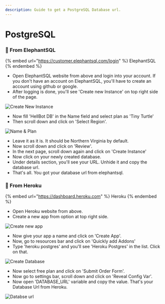 ```yaml
---
description: Guide to get a PostgreSQL Database url.
---
```


# PostgreSQL

### :pushpin: From ElephantSQL

{% embed url="https://customer.elephantsql.com/login" %}
ElephantSQL
{% endembed %}

* Open ElephantSQL website from above and login into your account. If you don't have an account on ElephantSQL, you'll have to create an account using github or google.
* After logging is done, you'll see 'Create new Instance' on top right side of the page.

![Create New Instance](../.gitbook/assets/photo\_2022-08-21\_14-01-59.jpg)

* Now fill 'HellBot DB' in the Name field and select plan as 'Tiny Turtle'
* Then scroll down and click on 'Select Region'.

![Name & Plan](../.gitbook/assets/photo\_2022-08-21\_14-06-34.jpg)

* Leave it as it is. It should be Northern Virginia by default.
* Now scroll down and click on 'Review'.&#x20;
* In the next page, scroll down again and click on 'Create Instance'
* Now click on your newly created database.&#x20;
* Under details section, you'll see your URL. Unhide it and copy the database url.
* That's all. You got your database url from elephantsql.



### :pushpin: From Heroku

{% embed url="https://dashboard.heroku.com" %}
Heroku
{% endembed %}

* Open Heroku website from above.
* Create a new app from option at top right side.

![Create new app](../.gitbook/assets/photo\_2022-08-21\_14-17-54.jpg)

* Now give your app a name and click on 'Create App'.
* Now, go to resources bar and click on 'Quickly add Addons'
* Type 'heroku postgres' and you'll see 'Heroku Postgres' in the list. Click on that.

![Create Database](../.gitbook/assets/photo\_2022-08-21\_14-23-21.jpg)

* Now select free plan and click on 'Submit Order Form'.
* Now go to settings bar, scroll down and click on 'Reveal Config Var'.
* Now open 'DATABASE\_URL' variable and copy the value. That's your Database Url from Heroku.

![Databse url](../.gitbook/assets/photo\_2022-08-21\_14-29-09.jpg)

